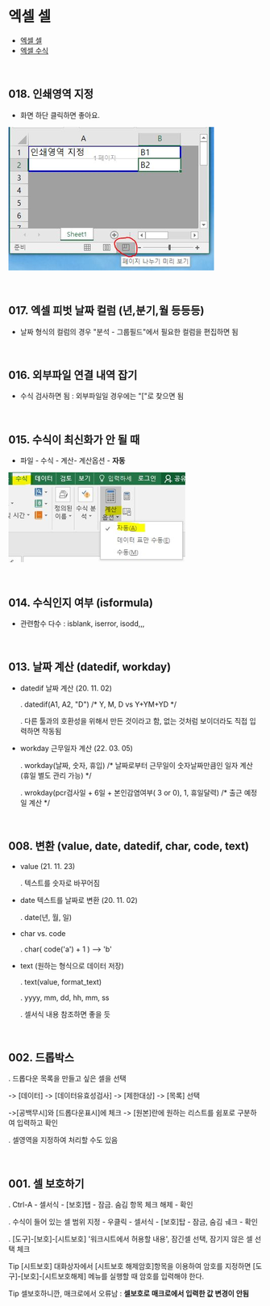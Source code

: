 # 엑셀 셀


- [엑셀 셀](./office_0001.html)
- [엑셀 수식](./office_0008.html)
  

<br>


## **018. 인쇄영역 지정**

  - 화면 하단 클릭하면 좋아요.

  ![인쇄영역지정](./img/f인쇄영역.JPG)

<br>


## **017. 엑셀 피벗 날짜 컬럼 (년,분기,월 등등등)**

  - 날짜 형식의 컬럼의 경우 "분석 - 그룹필드"에서 필요한 컬럼을 편집하면 됨


<br>


## **016. 외부파일 연결 내역 잡기**

  - 수식 검사하면 됨 : 외부파일일 경우에는 "["로 찾으면 됨


<br>


## **015. 수식이 최신화가 안 될 때**

  - 파일 - 수식 - 계산- 계산옵션 - **자동**
  
  ![자동계산](./img/f0001.JPG)


<br>


## **014. 수식인지 여부 (isformula)**

  - 관련함수 다수 : isblank, iserror, isodd,,,


<br>


## **013. 날짜 계산 (datedif,  workday)**
  - datedif 날짜 계산 (20. 11. 02)

    . datedif(A1, A2, "D")  /* Y, M, D  vs  Y+YM+YD */

    . 다른 툴과의 호환성을 위해서 만든 것이라고 함,  없는 것처럼 보이더라도 직접 입력하면 작동됨

  - workday 근무일자 계산 (22. 03. 05)

    . workday(날짜, 숫자, 휴입)  /* 날짜로부터 근무일이 숫자날짜만큼인 일자 계산 (휴일 별도 관리 가능) */

    . wrokday(pcr검사일 + 6일 + 본인감염여부( 3 or 0),  1,  휴일달력)  /* 출근 예정일 계산 */

 
<br>


## **008. 변환 (value, date, datedif, char, code, text)**
  - value (21. 11. 23)

    . 텍스트를 숫자로 바꾸어짐

  - date 텍스트를 날짜로 변환 (20. 11. 02)

    . date(년, 월, 일)

 

  - char  vs.  code

    . char( code('a') + 1 )  --> 'b'

  - text (원하는 형식으로 데이터 저장)

    . text(value, format_text)

    . yyyy, mm, dd, hh, mm, ss

    . 셀서식 내용 참조하면 좋을 듯


<br>


## **002. 드롭박스**
. 드롭다운 목록을 만들고 싶은 셀을 선택

-> [데이터] -> [데이터유효성검사] -> [제한대상] -> [목록] 선택

->[공백무시]와 [드롭다운표시]에 체크 -> [원본]란에 원하는 리스트를 쉼포로 구분하여 입력하고 확인

. 셀영역을 지정하여 처리할 수도 있음


<br>


## **001. 셀 보호하기**
. Ctrl-A - 셀서식 - [보호]탭 - 잠금. 숨김 항목 체크 해제 - 확인

. 수식이 들어 있는 셀 범위 지정 - 우클릭 - 셀서식 - [보호]탑 - 잠금, 숨김 ㅞ크 - 확인

. [도구]-[보호]-[시트보호] '워크시트에서 허용할 내용', 잠긴셀 선택, 잠기지 않은 셀 선택 체크

Tip [시트보호] 대화상자에서 [시트보호 해제암호]항목을 이용하여 암호를 지정하면 [도구]-[보호]-[시트보호해제] 메뉴를 실행할 때 암호를 입력해야 한다.

Tip 셀보호하니깐, 매크로에서 오류남 : **셀보호로 매크로에서 입력한 값 변경이 안됨**